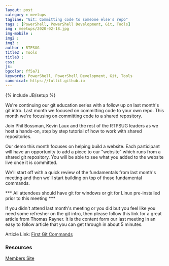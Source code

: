 ```yaml
---
layout: post
category : meetups
tagline: "Git: Committing code to someone else's repo"
tags : [PowerShell, PowerShell Development, Git, Tools]
img : meetups/2020-02-18.jpg
img-mobile : 
img2 : 
img3 : 
author : RTPSUG
title2 : Tools
title3 : 
css: 
js: 
bgcolor: ff5a71
keywords: PowerShell, PowerShell Development, Git, Tools
canonical: https://fullit.github.io
---
```

{% include JB/setup %}

We're continuing our git education series with a follow up on last month's git intro. Last month we focused on committing code to your own repo. This month we're focusing on committing code to a shared repository.

<!--more-->

Join Phil Bossman, Kevin Laux and the rest of the RTPSUG leaders as we host a hands-on, step by step tutorial of how to work with shared repositories.

Our demo this month focuses on helping build a website. Each participant will have an opportunity to add a piece to our "website" which runs from a shared git repository. You will be able to see what you added to the website live once it is committed.

We'll start off with a quick review of the fundamentals from last month's meeting and then we'll start building on top of those fundamental commands.

*** All attendees should have git for windows or git for Linux pre-installed prior to this meeting ***

If you didn't attend last month's meeting or you did but you feel like you need some refresher on the git intro, then please follow this link for a great article from Thomas Rayner. It is the content form our last meeting in an easy to follow article that you can get through in about 5 minutes.

Article Link: [First Git Commands](https://thomasrayner.ca/first-git-commands/)

### Resources

[Members Site](https://rtpsugmembers.github.io/members)